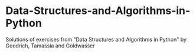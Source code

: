 # Data-Structures-and-Algorithms-in-Python
Solutions of exercises from "Data Structures and Algorithms in Python" by Goodrich, Tamassia and Goldwasser 
